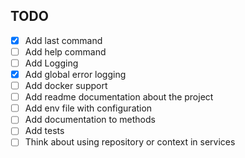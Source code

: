 ## TODO

- [x] Add last command
- [ ] Add help command
- [ ] Add Logging
- [x] Add global error logging
- [ ] Add docker support
- [ ] Add readme documentation about the project
- [ ] Add env file with configuration
- [ ] Add documentation to methods
- [ ] Add tests
- [ ] Think about using repository or context in services

